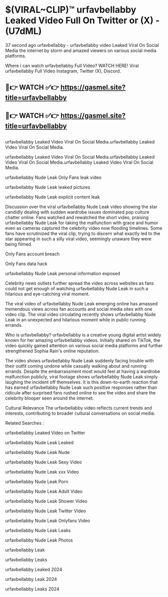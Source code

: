 # $(VIRAL~CLIP)™ urfavbellabby Leaked Video Full On Twitter or (X) -(U7dML)
37 second ago urfavbellabby - urfavbellabby video Leaked Viral On Social Media the internet by storm and amazed viewers on various social media platforms.

Where i can watch urfavbellabby Full Video? WATCH HERE! Viral urfavbellabby Full Video Instagram, Twitter (X), Discord.

## 🔴👉 WATCH ✅👉 https://gasmel.site?title=urfavbellabby
## 🔴👉 WATCH ✅👉 https://gasmel.site?title=urfavbellabby
##
urfavbellabby Leaked Video Viral On Social Media.urfavbellabby Leaked Video Viral On Social Media.

urfavbellabby Leaked Video Viral On Social Media.urfavbellabby Leaked Video Viral On Social Media.urfavbellabby Leaked Video Viral On Social Media.

urfavbellabby Nude Leak Only Fans leak video

urfavbellabby Nude Leak leaked pictures

urfavbellabby Nude Leak explicit content leak

Discussion over the viral urfavbellabby Nude Leak video showing the star candidly dealing with sudden wardrobe issues dominated pop culture chatter online. Fans watched and rewatched the short video, praising urfavbellabby Nude Leak for taking the malfunction with grace and humor even as cameras captured the celebrity video now flooding timelines. Some fans have scrutinized the viral clip, trying to discern what exactly led to the star appearing in such a silly viral video, seemingly unaware they were being filmed.


Only Fans account breach

Only Fans data hack

urfavbellabby Nude Leak personal information exposed

Celebrity news outlets further spread the video across websites as fans could not get enough of watching urfavbellabby Nude Leak in such a hilarious and eye-catching viral moment.


The viral video of urfavbellabby Nude Leak emerging online has amassed tremendous views across fan accounts and social media sites with one video clip. The viral video circulating recently shows urfavbellabby Nude Leak in an unexpected and hilarious moment while in public running errands.


Who is urfavbellabby? urfavbellabby is a creative young digital artist widely known for her amazing urfavbellabby videos. Initially shared on TikTok, the video quickly gained attention on various social media platforms and further strengthened Sophia Rain's online reputation.

The video shows urfavbellabby Nude Leak suddenly facing trouble with their outfit coming undone while casually walking about and running errands. Despite the embarrassment most would feel at having a wardrobe malfunction publicly, viral footage shows urfavbellabby Nude Leak simply laughing the incident off themselves. It is this down-to-earth reaction that has earned urfavbellabby Nude Leak such positive responses rather than ridicule after surprised fans rushed online to see the video and share the celebrity blooper seen around the internet.

Cultural Relevance The urfavbellabby video reflects current trends and interests, contributing to broader cultural conversations on social media.

Related Searches :

urfavbellabby Leaked Video on Twitter

urfavbellabby Nude Leak Leaked

urfavbellabby Nude Leak Nude

urfavbellabby Nude Leak Sexy Video

urfavbellabby Nude Leak xxx Video

urfavbellabby Nude Leak Porn

urfavbellabby Nude Leak Adult Video

urfavbellabby Nude Leak Shower Video

urfavbellabby Nude Leak Twitter Video

urfavbellabby Nude Leak Onlyfans Video

urfavbellabby Nude Leak Leaks

urfavbellabby Nude Leak Photos

urfavbellabby Leak

urfavbellabby Leaks

urfavbellabby Leaked 2024

urfavbellabby Leak 2024

urfavbellabby Leaks 2024
